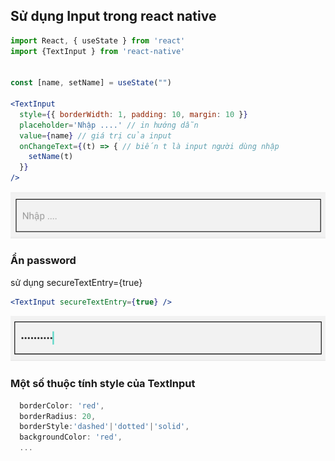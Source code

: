 ## Sử dụng Input trong react native

```jsx
import React, { useState } from 'react'
import {TextInput } from 'react-native'


const [name, setName] = useState("")

<TextInput
  style={{ borderWidth: 1, padding: 10, margin: 10 }}
  placeholder='Nhập ....' // in hướng dẫn 
  value={name} // giá trị của input
  onChangeText={(t) => { // biến t là input người dùng nhập
    setName(t)
  }}
/>
```

![](./images/input-1.png)


### Ẩn password
sử dụng secureTextEntry={true}
```jsx
<TextInput secureTextEntry={true} />
```
![](./images/input-2.png)


### Một số thuộc tính style của TextInput

```jsx
  borderColor: 'red',
  borderRadius: 20,
  borderStyle:'dashed'|'dotted'|'solid',
  backgroundColor: 'red',
  ...
```



